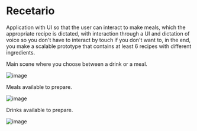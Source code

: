 # Recetario
Application with UI so that the user can interact to make meals, which the appropriate recipe is dictated, with interaction through a UI and dictation of voice so you don't have to interact by touch if you don't want to, in the end, you make a scalable prototype that contains at least 6 recipes with different ingredients.

Main scene where you choose between a drink or a meal.

![image](https://user-images.githubusercontent.com/64048657/135862023-689c0a3e-ed77-4843-b9fc-a881119e80d9.png)

Meals available to prepare.

![image](https://user-images.githubusercontent.com/64048657/135862037-205383e0-2581-441f-bb2b-cbd88b58a2f1.png)

Drinks available to prepare.

![image](https://user-images.githubusercontent.com/64048657/135862056-a4d14c61-bf9c-44fc-a815-be4bc47e3cf6.png)
